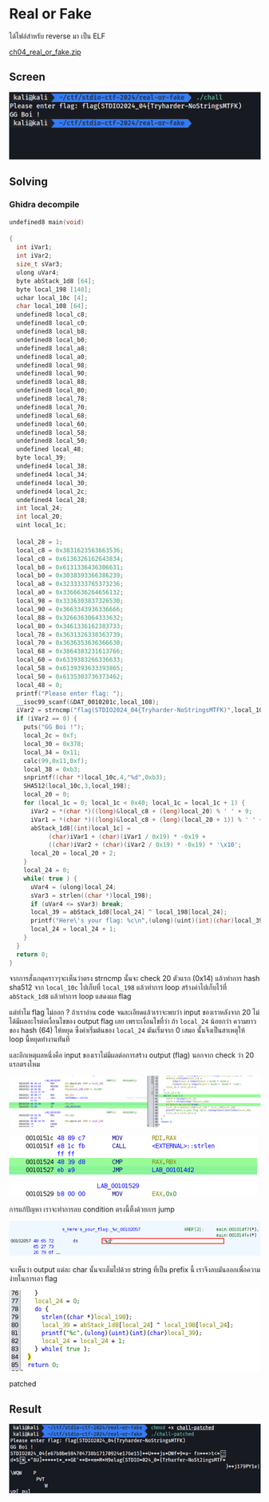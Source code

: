# Real or Fake

ได้ไฟล์สำหรับ reverse มา เป็น ELF

[ch04_real_or_fake.zip](./files/ch04_real_or_fake.zip)

## Screen

![2-1-1.png](./images/2-1-1.png)

## Solving

### Ghidra decompile

```cpp
undefined8 main(void)

{
  int iVar1;
  int iVar2;
  size_t sVar3;
  ulong uVar4;
  byte abStack_1d8 [64];
  byte local_198 [140];
  uchar local_10c [4];
  char local_108 [64];
  undefined8 local_c8;
  undefined8 local_c0;
  undefined8 local_b8;
  undefined8 local_b0;
  undefined8 local_a8;
  undefined8 local_a0;
  undefined8 local_98;
  undefined8 local_90;
  undefined8 local_88;
  undefined8 local_80;
  undefined8 local_78;
  undefined8 local_70;
  undefined8 local_68;
  undefined8 local_60;
  undefined8 local_58;
  undefined8 local_50;
  undefined local_48;
  byte local_39;
  undefined4 local_38;
  undefined4 local_34;
  undefined4 local_30;
  undefined4 local_2c;
  undefined4 local_28;
  int local_24;
  int local_20;
  uint local_1c;

  local_28 = 1;
  local_c8 = 0x3831623563663536;
  local_c0 = 0x6136326162643834;
  local_b8 = 0x6131336436306631;
  local_b0 = 0x3038393366386239;
  local_a8 = 0x3233333765373236;
  local_a0 = 0x3366636264656132;
  local_98 = 0x3336303837326530;
  local_90 = 0x3663343936336666;
  local_88 = 0x3266363064333632;
  local_80 = 0x3461336162383733;
  local_78 = 0x3631326338363739;
  local_70 = 0x3636353636366630;
  local_68 = 0x3864383231613766;
  local_60 = 0x6339383266336633;
  local_58 = 0x6139393633393865;
  local_50 = 0x6135303736373462;
  local_48 = 0;
  printf("Please enter flag: ");
  __isoc99_scanf(&DAT_0010201c,local_108);
  iVar2 = strncmp("flag(STDIO2024_04{Tryharder-NoStringsMTFK)",local_108,0x14);
  if (iVar2 == 0) {
    puts("GG Boi !");
    local_2c = 0xf;
    local_30 = 0x378;
    local_34 = 0x11;
    calc(99,0x11,0xf);
    local_38 = 0xb3;
    snprintf((char *)local_10c,4,"%d",0xb3);
    SHA512(local_10c,3,local_198);
    local_20 = 0;
    for (local_1c = 0; local_1c < 0x40; local_1c = local_1c + 1) {
      iVar2 = *(char *)((long)&local_c8 + (long)local_20) % ' ' + 9;
      iVar1 = *(char *)((long)&local_c8 + (long)(local_20 + 1)) % ' ' + 9;
      abStack_1d8[(int)local_1c] =
           (char)iVar1 + (char)(iVar1 / 0x19) * -0x19 +
           ((char)iVar2 + (char)(iVar2 / 0x19) * -0x19) * '\x10';
      local_20 = local_20 + 2;
    }
    local_24 = 0;
    while( true ) {
      uVar4 = (ulong)local_24;
      sVar3 = strlen((char *)local_198);
      if (uVar4 <= sVar3) break;
      local_39 = abStack_1d8[local_24] ^ local_198[local_24];
      printf("Here\'s your flag: %c\n",(ulong)(uint)(int)(char)local_39);
      local_24 = local_24 + 1;
    }
  }
  return 0;
}
```

จากการสั่งเกตุคราวๆจะเห็นว่าตรง strncmp นั้นจะ check 20 ตัวแรก (0x14) แล้วทำการ hash sha512 จาก `local_10c` ไปเก็บที่ `local_198` แล้วทำการ loop สร้างค่าไปเก็บไว้ที่ `abStack_1d8` แล้วทำการ loop แสดงผล flag

แต่ทำไม flag ไม่ออก ? ถ้าเราอ่าน code จนละเอียดแล้วเราจะพบว่า input ของเราหลังจาก 20 ไม่ได้มีผลอะไรต่อเงื่อนไขของ output flag เลย เพราะเงื่อนไขที่ว่า ถ้า `local_24` น้อยกว่า ความยาวของ hash (64) ให้หยุด ซึ่งค่าเริ่มต้นของ `local_24` มันเริ่มจาก 0 เสมอ นั้นจึงเป็นสาเหตุให้ loop นี้หยุดทำงานทันที

และอีกเหตุผลหนึ่งคือ input ของเราไม่มีผลต่อการสร้าง output (flag) นอกจาก check ว่า 20 แรกตรงไหม

![2-1-2.png](./images/2-1-2.png)

![2-1-3.png](./images/2-1-3.png)

การแก้ปัญหา เราจะทำการลบ condition ตรงนี้ทิ้งด้วยการ jump

![2-1-4.png](./images/2-1-4.png)

จะเห็นว่า output แต่ละ char นั้นจะเต็มไปด้วย string ที่เป็น prefix นี้ เราจึงลบมันออกเพื่อความง่ายในการเอา flag

![2-1-5.png](./images/2-1-5.png)

patched

## Result

![2-1-6.png](./images/2-1-6.png)
